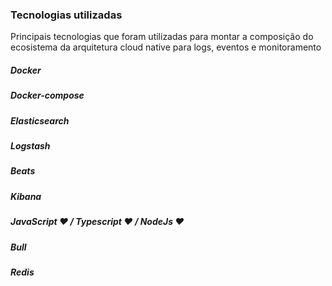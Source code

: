 ### Tecnologias utilizadas
Principais tecnologias que foram utilizadas para montar a composição do ecosistema da arquitetura cloud native para logs, eventos e monitoramento

##### Docker
##### Docker-compose
##### Elasticsearch
##### Logstash
##### Beats
##### Kibana
##### JavaScript ♥ / Typescript ♥ / NodeJs ♥
##### Bull
##### Redis
